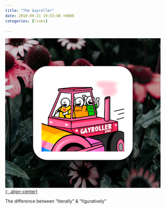 ```yaml
---
title: "The Gayroller"
date: 2010-09-21 19:53:08 +0000
categories: [links]

---
```

[![image-center](/assets/img/gayroller.png){: .align-center}](https://theoatmeal.com/comics/literally)

The difference between "literally" & "figuratively"
